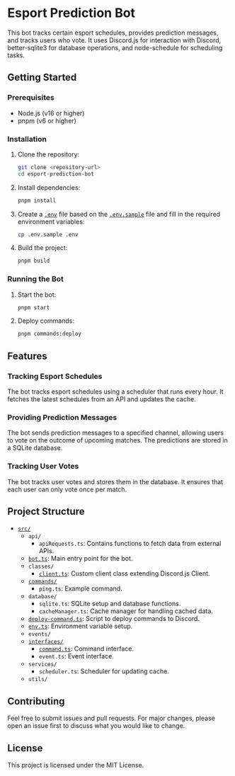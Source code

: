 # Esport Prediction Bot

This bot tracks certain esport schedules, provides prediction messages, and tracks users who vote. It uses Discord.js for interaction with Discord, better-sqlite3 for database operations, and node-schedule for scheduling tasks.

## Getting Started

### Prerequisites

-   Node.js (v16 or higher)
-   pnpm (v6 or higher)

### Installation

1. Clone the repository:

    ```sh
    git clone <repository-url>
    cd esport-prediction-bot
    ```

2. Install dependencies:

    ```sh
    pnpm install
    ```

3. Create a [`.env`](command:_github.copilot.openRelativePath?%5B%7B%22scheme%22%3A%22file%22%2C%22authority%22%3A%22%22%2C%22path%22%3A%22%2Fhome%2Flewis%2Fprojects%2Fesport-prediction-bot%2F.env%22%2C%22query%22%3A%22%22%2C%22fragment%22%3A%22%22%7D%2C%22e0a51dfa-5934-475b-bc54-7a5b9f27b8e4%22%5D '/home/lewis/projects/esport-prediction-bot/.env') file based on the [`.env.sample`](command:_github.copilot.openRelativePath?%5B%7B%22scheme%22%3A%22file%22%2C%22authority%22%3A%22%22%2C%22path%22%3A%22%2Fhome%2Flewis%2Fprojects%2Fesport-prediction-bot%2F.env.sample%22%2C%22query%22%3A%22%22%2C%22fragment%22%3A%22%22%7D%2C%22e0a51dfa-5934-475b-bc54-7a5b9f27b8e4%22%5D '/home/lewis/projects/esport-prediction-bot/.env.sample') file and fill in the required environment variables:

    ```sh
    cp .env.sample .env
    ```

4. Build the project:

    ```sh
    pnpm build
    ```

### Running the Bot

1. Start the bot:

    ```sh
    pnpm start
    ```

2. Deploy commands:

    ```sh
    pnpm commands:deploy
    ```

## Features

### Tracking Esport Schedules

The bot tracks esport schedules using a scheduler that runs every hour. It fetches the latest schedules from an API and updates the cache.

### Providing Prediction Messages

The bot sends prediction messages to a specified channel, allowing users to vote on the outcome of upcoming matches. The predictions are stored in a SQLite database.

### Tracking User Votes

The bot tracks user votes and stores them in the database. It ensures that each user can only vote once per match.

## Project Structure

-   [`src/`](command:_github.copilot.openRelativePath?%5B%7B%22scheme%22%3A%22file%22%2C%22authority%22%3A%22%22%2C%22path%22%3A%22%2Fhome%2Flewis%2Fprojects%2Fesport-prediction-bot%2Fsrc%2F%22%2C%22query%22%3A%22%22%2C%22fragment%22%3A%22%22%7D%2C%22e0a51dfa-5934-475b-bc54-7a5b9f27b8e4%22%5D '/home/lewis/projects/esport-prediction-bot/src/')
    -   `api/`
        -   `apiRequests.ts`: Contains functions to fetch data from external APIs.
    -   [`bot.ts`](command:_github.copilot.openRelativePath?%5B%7B%22scheme%22%3A%22file%22%2C%22authority%22%3A%22%22%2C%22path%22%3A%22%2Fhome%2Flewis%2Fprojects%2Fesport-prediction-bot%2Fsrc%2Fbot.ts%22%2C%22query%22%3A%22%22%2C%22fragment%22%3A%22%22%7D%2C%22e0a51dfa-5934-475b-bc54-7a5b9f27b8e4%22%5D '/home/lewis/projects/esport-prediction-bot/src/bot.ts'): Main entry point for the bot.
    -   `classes/`
        -   [`client.ts`](command:_github.copilot.openRelativePath?%5B%7B%22scheme%22%3A%22file%22%2C%22authority%22%3A%22%22%2C%22path%22%3A%22%2Fhome%2Flewis%2Fprojects%2Fesport-prediction-bot%2Fsrc%2Fclasses%2Fclient.ts%22%2C%22query%22%3A%22%22%2C%22fragment%22%3A%22%22%7D%2C%22e0a51dfa-5934-475b-bc54-7a5b9f27b8e4%22%5D '/home/lewis/projects/esport-prediction-bot/src/classes/client.ts'): Custom client class extending Discord.js Client.
    -   [`commands/`](command:_github.copilot.openSymbolFromReferences?%5B%22%22%2C%5B%7B%22uri%22%3A%7B%22scheme%22%3A%22file%22%2C%22authority%22%3A%22%22%2C%22path%22%3A%22%2Fhome%2Flewis%2Fprojects%2Fesport-prediction-bot%2Fsrc%2Fbot.ts%22%2C%22query%22%3A%22%22%2C%22fragment%22%3A%22%22%7D%2C%22pos%22%3A%7B%22line%22%3A12%2C%22character%22%3A27%7D%7D%2C%7B%22uri%22%3A%7B%22scheme%22%3A%22file%22%2C%22authority%22%3A%22%22%2C%22path%22%3A%22%2Fhome%2Flewis%2Fprojects%2Fesport-prediction-bot%2Fsrc%2Fclasses%2Fclient.ts%22%2C%22query%22%3A%22%22%2C%22fragment%22%3A%22%22%7D%2C%22pos%22%3A%7B%22line%22%3A18%2C%22character%22%3A4%7D%7D%2C%7B%22uri%22%3A%7B%22scheme%22%3A%22file%22%2C%22authority%22%3A%22%22%2C%22path%22%3A%22%2Fhome%2Flewis%2Fprojects%2Fesport-prediction-bot%2Fsrc%2Fdeploy-command.ts%22%2C%22query%22%3A%22%22%2C%22fragment%22%3A%22%22%7D%2C%22pos%22%3A%7B%22line%22%3A24%2C%22character%22%3A6%7D%7D%5D%2C%22e0a51dfa-5934-475b-bc54-7a5b9f27b8e4%22%5D 'Go to definition')
        -   `ping.ts`: Example command.
    -   `database/`
        -   `sqlite.ts`: SQLite setup and database functions.
        -   `cacheManager.ts`: Cache manager for handling cached data.
    -   [`deploy-command.ts`](command:_github.copilot.openRelativePath?%5B%7B%22scheme%22%3A%22file%22%2C%22authority%22%3A%22%22%2C%22path%22%3A%22%2Fhome%2Flewis%2Fprojects%2Fesport-prediction-bot%2Fsrc%2Fdeploy-command.ts%22%2C%22query%22%3A%22%22%2C%22fragment%22%3A%22%22%7D%2C%22e0a51dfa-5934-475b-bc54-7a5b9f27b8e4%22%5D '/home/lewis/projects/esport-prediction-bot/src/deploy-command.ts'): Script to deploy commands to Discord.
    -   [`env.ts`](command:_github.copilot.openSymbolFromReferences?%5B%22%22%2C%5B%7B%22uri%22%3A%7B%22scheme%22%3A%22file%22%2C%22authority%22%3A%22%22%2C%22path%22%3A%22%2Fhome%2Flewis%2Fprojects%2Fesport-prediction-bot%2Fsrc%2Fclasses%2Fclient.ts%22%2C%22query%22%3A%22%22%2C%22fragment%22%3A%22%22%7D%2C%22pos%22%3A%7B%22line%22%3A34%2C%22character%22%3A19%7D%7D%2C%7B%22uri%22%3A%7B%22scheme%22%3A%22file%22%2C%22authority%22%3A%22%22%2C%22path%22%3A%22%2Fhome%2Flewis%2Fprojects%2Fesport-prediction-bot%2Fsrc%2Fdeploy-command.ts%22%2C%22query%22%3A%22%22%2C%22fragment%22%3A%22%22%7D%2C%22pos%22%3A%7B%22line%22%3A11%2C%22character%22%3A9%7D%7D%5D%2C%22e0a51dfa-5934-475b-bc54-7a5b9f27b8e4%22%5D 'Go to definition'): Environment variable setup.
    -   `events/`
    -   [`interfaces/`](command:_github.copilot.openSymbolFromReferences?%5B%22%22%2C%5B%7B%22uri%22%3A%7B%22scheme%22%3A%22file%22%2C%22authority%22%3A%22%22%2C%22path%22%3A%22%2Fhome%2Flewis%2Fprojects%2Fesport-prediction-bot%2Fsrc%2Fdeploy-command.ts%22%2C%22query%22%3A%22%22%2C%22fragment%22%3A%22%22%7D%2C%22pos%22%3A%7B%22line%22%3A12%2C%22character%22%3A27%7D%7D%5D%2C%22e0a51dfa-5934-475b-bc54-7a5b9f27b8e4%22%5D 'Go to definition')
        -   [`command.ts`](command:_github.copilot.openRelativePath?%5B%7B%22scheme%22%3A%22file%22%2C%22authority%22%3A%22%22%2C%22path%22%3A%22%2Fhome%2Flewis%2Fprojects%2Fesport-prediction-bot%2Fsrc%2Finterfaces%2Fcommand.ts%22%2C%22query%22%3A%22%22%2C%22fragment%22%3A%22%22%7D%2C%22e0a51dfa-5934-475b-bc54-7a5b9f27b8e4%22%5D '/home/lewis/projects/esport-prediction-bot/src/interfaces/command.ts'): Command interface.
        -   `event.ts`: Event interface.
    -   `services/`
        -   `scheduler.ts`: Scheduler for updating cache.
    -   `utils/`

## Contributing

Feel free to submit issues and pull requests. For major changes, please open an issue first to discuss what you would like to change.

## License

This project is licensed under the MIT License.
